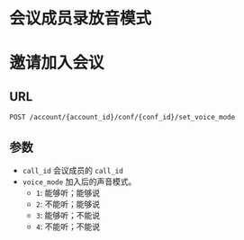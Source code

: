 # 会议成员录放音模式

# 邀请加入会议

## URL
```
POST /account/{account_id}/conf/{conf_id}/set_voice_mode
```

## 参数
- `call_id`                 会议成员的 `call_id`
- `voice_mode`              加入后的声音模式。
  * ``1``: 能够听；能够说
  * ``2``: 不能听；能够说
  * ``3``: 能够听；不能说
  * ``4``: 不能听；不能说
